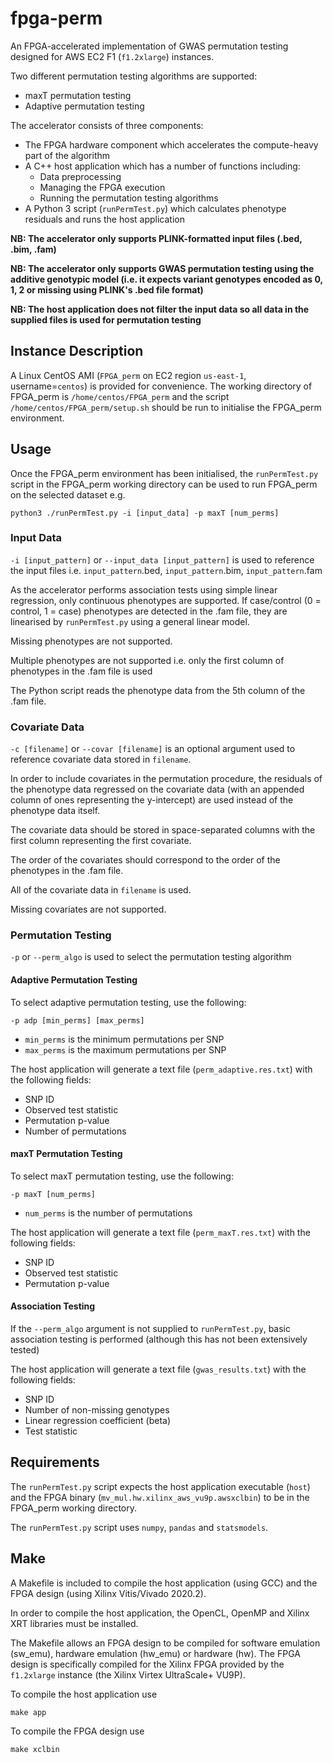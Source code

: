 # fpga-perm

An FPGA-accelerated implementation of GWAS permutation testing designed for AWS EC2 F1 (`f1.2xlarge`) instances.

Two different permutation testing algorithms are supported:
- maxT permutation testing
- Adaptive permutation testing

The accelerator consists of three components:
- The FPGA hardware component which accelerates the compute-heavy part of the algorithm
- A C++ host application which has a number of functions including:
    - Data preprocessing
    - Managing the FPGA execution
    - Running the permutation testing algorithms
- A Python 3 script (`runPermTest.py`) which calculates phenotype residuals and runs the host application

**NB: The accelerator only supports PLINK-formatted input files (.bed, .bim, .fam)**

**NB: The accelerator only supports GWAS permutation testing using the additive genotypic model (i.e. it expects variant genotypes encoded as 0, 1, 2 or missing using PLINK's .bed file format)**

**NB: The host application does not filter the input data so all data in the supplied files is used for permutation testing**

## Instance Description
A Linux CentOS AMI (`FPGA_perm` on EC2 region `us-east-1`, username=`centos`) is provided for convenience. The working directory of FPGA_perm is `/home/centos/FPGA_perm` and the script `/home/centos/FPGA_perm/setup.sh` should be run to initialise the FPGA_perm environment.

## Usage
Once the FPGA_perm environment has been initialised, the `runPermTest.py` script in the FPGA_perm working directory can be used to run FPGA_perm on the selected dataset e.g.
```
python3 ./runPermTest.py -i [input_data] -p maxT [num_perms]
```

### Input Data
`-i [input_pattern]` or `--input_data [input_pattern]` is used to reference the input files i.e. `input_pattern`.bed, `input_pattern`.bim, `input_pattern`.fam

As the accelerator performs association tests using simple linear regression, only continuous phenotypes are supported. If case/control (0 = control, 1 = case) phenotypes are detected in the .fam file, they are linearised by `runPermTest.py` using a general linear model.

Missing phenotypes are not supported.

Multiple phenotypes are not supported i.e. only the first column of phenotypes in the .fam file is used

The Python script reads the phenotype data from the 5th column of the .fam file.

### Covariate Data
`-c [filename]` or `--covar [filename]` is an optional argument used to reference covariate data stored in `filename`.

In order to include covariates in the permutation procedure, the residuals of the phenotype data regressed on the covariate data (with an appended column of ones representing the y-intercept) are used instead of the phenotype data itself.

The covariate data should be stored in space-separated columns with the first column representing the first covariate.

The order of the covariates should correspond to the order of the phenotypes in the .fam file.

All of the covariate data in `filename` is used. 

Missing covariates are not supported.

### Permutation Testing
`-p` or `--perm_algo` is used to select the permutation testing algorithm

#### Adaptive Permutation Testing
To select adaptive permutation testing, use the following:
```
-p adp [min_perms] [max_perms]
```
- `min_perms` is the minimum permutations per SNP
- `max_perms` is the maximum permutations per SNP

The host application will generate a text file (`perm_adaptive.res.txt`) with the following fields:

- SNP ID
- Observed test statistic
- Permutation p-value
- Number of permutations

#### maxT Permutation Testing
To select maxT permutation testing, use the following:
```
-p maxT [num_perms]
```
- `num_perms` is the number of permutations

The host application will generate a text file (`perm_maxT.res.txt`) with the following fields:

- SNP ID
- Observed test statistic
- Permutation p-value

#### Association Testing
If the `--perm_algo` argument is not supplied to `runPermTest.py`, basic association testing is performed (although this has not been extensively tested)

The host application will generate a text file (`gwas_results.txt`) with the following fields:

- SNP ID
- Number of non-missing genotypes
- Linear regression coefficient (beta)
- Test statistic

## Requirements
The `runPermTest.py` script expects the host application executable (`host`) and the FPGA binary (`mv_mul.hw.xilinx_aws_vu9p.awsxclbin`) to be in the FPGA_perm working directory.

The `runPermTest.py` script uses `numpy`, `pandas` and `statsmodels`.

## Make
A Makefile is included to compile the host application (using GCC) and the FPGA design (using Xilinx Vitis/Vivado 2020.2).

In order to compile the host application, the OpenCL, OpenMP and Xilinx XRT libraries must be installed.

The Makefile allows an FPGA design to be compiled for software emulation (sw_emu), hardware emulation (hw_emu) or hardware (hw). The FPGA design is specifically compiled for the Xilinx FPGA provided by the `f1.2xlarge` instance (the Xilinx Virtex UltraScale+ VU9P).

To compile the host application use

    make app

To compile the FPGA design use

    make xclbin
